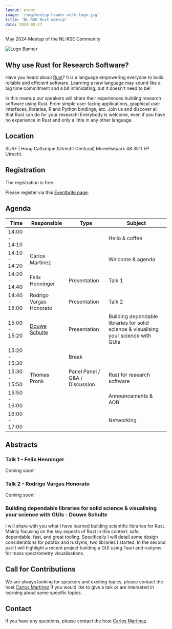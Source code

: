 ```yaml
---
layout: event
image: '/img/meetup-header-with-logo.jpg'
title: "NL-RSE Rust meetup"
date: 2024-03-27
---
```


May 2024 Meetup of the NL-RSE Community
<!--break-->
![Logo Banner](/img/meetups/logo-banner.jpg)

## Why use Rust for Research Software?

Have you heard about [Rust](https://www.rust-lang.org/)? It is a language empowering everyone to build reliable and efficient software. Learning a new language may sound like a big time commitment and a bit 
intimidating, but it doesn't need to be!

In this meetup our speakers will share their experiences building research software using Rust. From simple user facing applications, graphical user interfaces, libraries, R and Python bindings, etc. Join us and discover all that Rust can do for your research! Everybody is welcome, even if you have no experience in Rust and only a little in any other language.

## Location
SURF | Hoog Catharijne (Utrecht Centraal)
Moreelsepark 48 3511 EP Utrecht.

## Registration
The registration is free.

Please register via this [Eventbrite page](https://www.eventbrite.nl/e/nl-rse-rust-meetup-tickets-871056271757).

## Agenda

| Time | Responsible | Type | Subject |
| --- | ------------ | ---- | ------- |
| 14:00 - 14:10 | | | Hello & coffee |
| 14:10 - 14:20 | Carlos Martinez | | Welcome & agenda |
| 14:20 - 14:40 | Felix Henninger | Presentation | Talk 1 |
| 14:40 - 15:00 | Rodrigo Vargas Honorato | Presentation | Talk 2 |
| 15:00 - 15:20 | [Douwe Schulte](https://github.com/douweschulte) | Presentation | Building dependable libraries for solid science & visualising your science with GUIs |
| 15:20 - 15:30 | | Break | |
| 15:30 - 15:50 | Thomas Pronk | Panel Panel / Q&A / Discussion | Rust for research software |
| 15:50 - 16:00 | | | Announcements & AOB |
| 16:00 - 17:00 | | | Networking |

## Abstracts

### Talk 1 - Felix Henninger

Coming soon!

### Talk 2 - Rodrigo Vargas Honorato

Coming soon!

### Building dependable libraries for solid science & visualising your science with GUIs - Douwe Schulte

I will share with you what I have learned building scientific libraries for Rust. Mainly focusing on the key aspects of Rust in this context: safe, dependable, fast, and great tooling. Specifically I will detail some design considerations for pdbtbx and rustyms, two libraries I started. In the second part I will highlight a recent project building a GUI using Tauri and rustyms for mass spectrometry visualisations.

## Call for Contributions
We are always looking for speakers and exciting topics, please contact the host [Carlos Martinez](mailto:c.martinez@esciencecenter.nl) if you would like to give a talk or are interested in learning about some specific topics.

## Contact
If you have any questions, please contact the host [Carlos Martinez](mailto:c.martinez@esciencecenter.nl)
